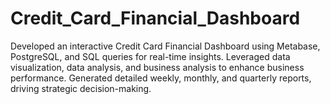 # Credit_Card_Financial_Dashboard
Developed an interactive Credit Card Financial Dashboard using Metabase, PostgreSQL, and SQL queries for real-time insights. Leveraged data visualization, data analysis, and business analysis to enhance business performance. Generated detailed weekly, monthly, and quarterly reports, driving strategic decision-making.
